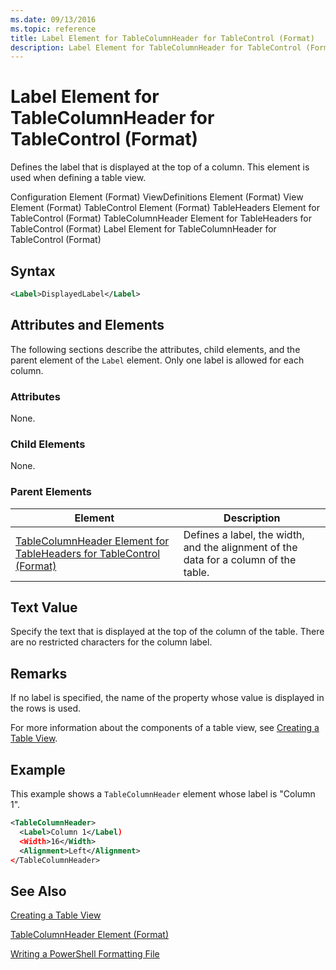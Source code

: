 ```yaml
---
ms.date: 09/13/2016
ms.topic: reference
title: Label Element for TableColumnHeader for TableControl (Format)
description: Label Element for TableColumnHeader for TableControl (Format)
---
```

# Label Element for TableColumnHeader for TableControl (Format)

Defines the label that is displayed at the top of a column. This element is used when defining a table view.

Configuration Element (Format)
ViewDefinitions Element (Format)
View Element (Format)
TableControl Element (Format)
TableHeaders Element for TableControl (Format)
TableColumnHeader Element for TableHeaders for TableControl (Format)
Label Element  for TableColumnHeader for TableControl (Format)

## Syntax

```xml
<Label>DisplayedLabel</Label>

```

## Attributes and Elements

The following sections describe the attributes, child elements, and the parent element of the `Label` element. Only one label is allowed for each column.

### Attributes

None.

### Child Elements

None.

### Parent Elements

|Element|Description|
|-------------|-----------------|
|[TableColumnHeader Element for TableHeaders for TableControl  (Format)](./tablecolumnheader-element-format.md)|Defines a label, the width, and the alignment of the data for a column of the table.|

## Text Value

Specify the text that is displayed at the top of the column of the table. There are no restricted characters for the column label.

## Remarks

If no label is specified, the name of the property whose value is displayed in the rows is used.

For more information about the components of a table view, see [Creating a Table View](./creating-a-table-view.md).

## Example

This example shows a `TableColumnHeader` element whose label is "Column 1".

```xml
<TableColumnHeader>
  <Label>Column 1</Label)
  <Width>16</Width>
  <Alignment>Left</Alignment>
</TableColumnHeader>
```

## See Also

[Creating a Table View](./creating-a-table-view.md)

[TableColumnHeader Element (Format)](./tablecolumnheader-element-format.md)

[Writing a PowerShell Formatting File](./writing-a-powershell-formatting-file.md)
